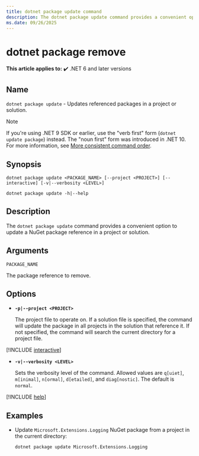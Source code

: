 ```yaml
---
title: dotnet package update command
description: The dotnet package update command provides a convenient option to update a NuGet package reference to a project.
ms.date: 09/26/2025
---
```

# dotnet package remove

**This article applies to:** ✔️ .NET 6 and later versions

## Name

`dotnet package update` - Updates referenced packages in a project or solution.

> [!NOTE]
> If you're using .NET 9 SDK or earlier, use the "verb first" form (`dotnet update package`) instead. The "noun first" form was introduced in .NET 10. For more information, see [More consistent command order](../whats-new/dotnet-10/sdk.md#more-consistent-command-order).

## Synopsis

```dotnetcli
dotnet package update <PACKAGE_NAME> [--project <PROJECT>] [--interactive] [-v|--verbosity <LEVEL>]

dotnet package update -h|--help
```

## Description

The `dotnet package update` command provides a convenient option to update a NuGet package reference  in a project or solution.

## Arguments

`PACKAGE_NAME`

The package reference to remove.

## Options

- **`-p|--project <PROJECT>`**

  The project file to operate on. If a solution file is specified, the command will update the package in all projects in the solution that reference it. If not specified, the command will search the current directory for a project file.

[!INCLUDE [interactive](../../../includes/cli-interactive.md)]

- **`-v|--verbosity <LEVEL>`**
  
  Sets the verbosity level of the command. Allowed values are `q[uiet]`, `m[inimal]`, `n[ormal]`, `d[etailed]`, and `diag[nostic]`. The default is `normal`.

[!INCLUDE [help](../../../includes/cli-help.md)]

## Examples

- Update `Microsoft.Extensions.Logging` NuGet package from a project in the current directory:

  ```dotnetcli
  dotnet package update Microsoft.Extensions.Logging
  ```
